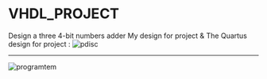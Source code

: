 # VHDL_PROJECT
 Design a three 4-bit numbers adder
 My design for project & 
The Quartus design for project :
 ![pdisc](https://github.com/Hiba-Saabneh/VHDL_PROJECT/assets/121882823/04fdc0cc-ce94-4c9b-80c5-bb819044bd81)
 *************************************************************************************************************
![programtem](https://github.com/Hiba-Saabneh/VHDL_PROJECT/assets/121882823/e7f8a261-cec8-419a-be6d-73c9496b89c4)
